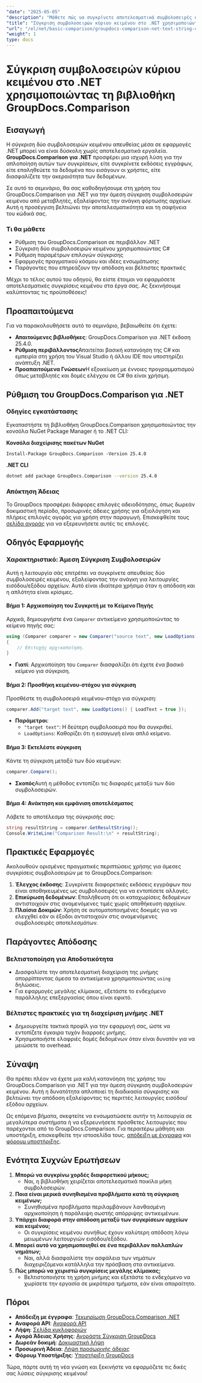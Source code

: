 ```yaml
---
"date": "2025-05-05"
"description": "Μάθετε πώς να συγκρίνετε αποτελεσματικά συμβολοσειρές κειμένου σε εφαρμογές .NET χρησιμοποιώντας την ισχυρή βιβλιοθήκη GroupDocs.Comparison. Βελτιστοποιήστε τον κώδικά σας με αυτό το λεπτομερές σεμινάριο."
"title": "Σύγκριση συμβολοσειρών κύριου κειμένου στο .NET χρησιμοποιώντας τη βιβλιοθήκη GroupDocs.Comparison"
"url": "/el/net/basic-comparison/groupdocs-comparison-net-text-string-compare/"
"weight": 1
type: docs
---
```

# Σύγκριση συμβολοσειρών κύριου κειμένου στο .NET χρησιμοποιώντας τη βιβλιοθήκη GroupDocs.Comparison

## Εισαγωγή

Η σύγκριση δύο συμβολοσειρών κειμένου απευθείας μέσα σε εφαρμογές .NET μπορεί να είναι δύσκολη χωρίς αποτελεσματικά εργαλεία. **GroupDocs.Comparison για .NET** προσφέρει μια ισχυρή λύση για την απλοποίηση αυτών των συγκρίσεων, είτε συγκρίνετε εκδόσεις εγγράφων, είτε επαληθεύετε τα δεδομένα που εισάγουν οι χρήστες, είτε διασφαλίζετε την ακεραιότητα των δεδομένων.

Σε αυτό το σεμινάριο, θα σας καθοδηγήσουμε στη χρήση του GroupDocs.Comparison για .NET για την άμεση σύγκριση συμβολοσειρών κειμένου από μεταβλητές, εξαλείφοντας την ανάγκη φόρτωσης αρχείων. Αυτή η προσέγγιση βελτιώνει την αποτελεσματικότητα και τη σαφήνεια του κώδικά σας.

### Τι θα μάθετε
- Ρύθμιση του GroupDocs.Comparison σε περιβάλλον .NET
- Σύγκριση δύο συμβολοσειρών κειμένου χρησιμοποιώντας C#
- Ρύθμιση παραμέτρων επιλογών σύγκρισης
- Εφαρμογές πραγματικού κόσμου και ιδέες ενσωμάτωσης
- Παράγοντες που επηρεάζουν την απόδοση και βέλτιστες πρακτικές

Μέχρι το τέλος αυτού του οδηγού, θα είστε έτοιμοι να εφαρμόσετε αποτελεσματικές συγκρίσεις κειμένου στα έργα σας. Ας ξεκινήσουμε καλύπτοντας τις προϋποθέσεις!

## Προαπαιτούμενα

Για να παρακολουθήσετε αυτό το σεμινάριο, βεβαιωθείτε ότι έχετε:

- **Απαιτούμενες βιβλιοθήκες**: GroupDocs.Comparison για .NET έκδοση 25.4.0.
- **Ρύθμιση περιβάλλοντος**Απαιτείται βασική κατανόηση της C# και εμπειρία στη χρήση του Visual Studio ή άλλου IDE που υποστηρίζει ανάπτυξη .NET.
- **Προαπαιτούμενα Γνώσεων**Η εξοικείωση με έννοιες προγραμματισμού όπως μεταβλητές και δομές ελέγχου σε C# θα είναι χρήσιμη.

## Ρύθμιση του GroupDocs.Comparison για .NET

### Οδηγίες εγκατάστασης

Εγκαταστήστε τη βιβλιοθήκη GroupDocs.Comparison χρησιμοποιώντας την κονσόλα NuGet Package Manager ή το .NET CLI:

**Κονσόλα διαχείρισης πακέτων NuGet**
```shell
Install-Package GroupDocs.Comparison -Version 25.4.0
```

**.NET CLI**
```bash
dotnet add package GroupDocs.Comparison --version 25.4.0
```

### Απόκτηση Άδειας

Το GroupDocs προσφέρει διάφορες επιλογές αδειοδότησης, όπως δωρεάν δοκιμαστική περίοδο, προσωρινές άδειες χρήσης για αξιολόγηση και πλήρεις επιλογές αγοράς για χρήση στην παραγωγή. Επισκεφθείτε τους [σελίδα αγοράς](https://purchase.groupdocs.com/buy) για να εξερευνήσετε αυτές τις επιλογές.

## Οδηγός Εφαρμογής

### Χαρακτηριστικό: Άμεση Σύγκριση Συμβολοσειρών

Αυτή η λειτουργία σάς επιτρέπει να συγκρίνετε απευθείας δύο συμβολοσειρές κειμένου, εξαλείφοντας την ανάγκη για λειτουργίες εισόδου/εξόδου αρχείων. Αυτό είναι ιδιαίτερα χρήσιμο όταν η απόδοση και η απλότητα είναι κρίσιμες.

#### Βήμα 1: Αρχικοποίηση του Συγκριτή με το Κείμενο Πηγής
Αρχικά, δημιουργήστε ένα `Comparer` αντικείμενο χρησιμοποιώντας το κείμενο πηγής σας:

```csharp
using (Comparer comparer = new Comparer("source text", new LoadOptions() { LoadText = true }))
{
    // Επιτυχής αρχικοποίηση.
}
```
- **Γιατί**: Αρχικοποίηση του `Comparer` διασφαλίζει ότι έχετε ένα βασικό κείμενο για σύγκριση.

#### Βήμα 2: Προσθήκη κειμένου-στόχου για σύγκριση
Προσθέστε τη συμβολοσειρά κειμένου-στόχο για σύγκριση:

```csharp
comparer.Add("target text", new LoadOptions() { LoadText = true });
```
- **Παράμετροι**:
  - `"target text"`: Η δεύτερη συμβολοσειρά που θα συγκριθεί.
  - `LoadOptions`: Καθορίζει ότι η εισαγωγή είναι απλό κείμενο.

#### Βήμα 3: Εκτελέστε σύγκριση
Κάντε τη σύγκριση μεταξύ των δύο κειμένων:

```csharp
comparer.Compare();
```
- **Σκοπός**Αυτή η μέθοδος εντοπίζει τις διαφορές μεταξύ των δύο συμβολοσειρών.

#### Βήμα 4: Ανάκτηση και εμφάνιση αποτελέσματος
Λάβετε το αποτέλεσμα της σύγκρισής σας:

```csharp
string resultString = comparer.GetResultString();
Console.WriteLine("Comparison Result:\n" + resultString);
```

## Πρακτικές Εφαρμογές

Ακολουθούν ορισμένες πραγματικές περιπτώσεις χρήσης για άμεσες συγκρίσεις συμβολοσειρών με το GroupDocs.Comparison:

1. **Έλεγχος έκδοσης**: Συγκρίνετε διαφορετικές εκδόσεις εγγράφων που είναι αποθηκευμένες ως συμβολοσειρές για να εντοπίσετε αλλαγές.
2. **Επικύρωση δεδομένων**: Επαλήθευση ότι οι καταχωρίσεις δεδομένων αντιστοιχούν στις αναμενόμενες τιμές χωρίς αποθήκευση αρχείων.
3. **Πλαίσια Δοκιμών**: Χρήση σε αυτοματοποιημένες δοκιμές για να ελεγχθεί εάν οι έξοδοι αντιστοιχούν στις αναμενόμενες συμβολοσειρές αποτελεσμάτων.

## Παράγοντες Απόδοσης

### Βελτιστοποίηση για Αποδοτικότητα
- Διασφαλίστε την αποτελεσματική διαχείριση της μνήμης απορρίπτοντας άμεσα τα αντικείμενα χρησιμοποιώντας `using` δηλώσεις.
- Για εφαρμογές μεγάλης κλίμακας, εξετάστε το ενδεχόμενο παράλληλης επεξεργασίας όπου είναι εφικτό.

### Βέλτιστες πρακτικές για τη διαχείριση μνήμης .NET
- Δημιουργείτε τακτικά προφίλ για την εφαρμογή σας, ώστε να εντοπίζετε έγκαιρα τυχόν διαρροές μνήμης.
- Χρησιμοποιήστε ελαφριές δομές δεδομένων όταν είναι δυνατόν για να μειώσετε το overhead.

## Σύναψη

Θα πρέπει πλέον να έχετε μια καλή κατανόηση της χρήσης του GroupDocs.Comparison για .NET για την άμεση σύγκριση συμβολοσειρών κειμένου. Αυτή η δυνατότητα απλοποιεί τη διαδικασία σύγκρισης και βελτιώνει την απόδοση εξαλείφοντας τις περιττές λειτουργίες εισόδου/εξόδου αρχείων.

Ως επόμενα βήματα, σκεφτείτε να ενσωματώσετε αυτήν τη λειτουργία σε μεγαλύτερα συστήματα ή να εξερευνήσετε πρόσθετες λειτουργίες που παρέχονται από το GroupDocs.Comparison. Για περαιτέρω μάθηση και υποστήριξη, επισκεφθείτε την ιστοσελίδα τους. [απόδειξη με έγγραφα](https://docs.groupdocs.com/comparison/net/) και [φόρουμ υποστήριξης](https://forum.groupdocs.com/c/comparison/).

## Ενότητα Συχνών Ερωτήσεων

1. **Μπορώ να συγκρίνω χορδές διαφορετικού μήκους;**
   - Ναι, η βιβλιοθήκη χειρίζεται αποτελεσματικά ποικίλα μήκη συμβολοσειρών.
2. **Ποια είναι μερικά συνηθισμένα προβλήματα κατά τη σύγκριση κειμένων;**
   - Συνηθισμένα προβλήματα περιλαμβάνουν λανθασμένη αρχικοποίηση ή παράλειψη σωστής απόρριψης αντικειμένων.
3. **Υπάρχει διαφορά στην απόδοση μεταξύ των συγκρίσεων αρχείων και κειμένου;**
   - Οι συγκρίσεις κειμένου συνήθως έχουν καλύτερη απόδοση λόγω μειωμένων λειτουργιών εισόδου/εξόδου.
4. **Μπορεί αυτό να χρησιμοποιηθεί σε ένα περιβάλλον πολλαπλών νημάτων;**
   - Ναι, αλλά διασφαλίστε την ασφάλεια των νημάτων διαχειριζόμενοι κατάλληλα την πρόσβαση στα αντικείμενα.
5. **Πώς μπορώ να χειριστώ συγκρίσεις μεγάλης κλίμακας;**
   - Βελτιστοποιήστε τη χρήση μνήμης και εξετάστε το ενδεχόμενο να χωρίσετε την εργασία σε μικρότερα τμήματα, εάν είναι απαραίτητο.

## Πόροι
- **Απόδειξη με έγγραφα**: [Τεκμηρίωση GroupDocs.Comparison .NET](https://docs.groupdocs.com/comparison/net/)
- **Αναφορά API**: [Αναφορά API](https://reference.groupdocs.com/comparison/net/)
- **Λήψη**: [Σελίδα κυκλοφοριών](https://releases.groupdocs.com/comparison/net/)
- **Αγορά Άδειας Χρήσης**: [Αγοράστε Σύγκριση GroupDocs](https://purchase.groupdocs.com/buy)
- **Δωρεάν δοκιμή**: [Δοκιμαστική λήψη](https://releases.groupdocs.com/comparison/net/)
- **Προσωρινή Άδεια**: [Λήψη προσωρινής άδειας](https://purchase.groupdocs.com/temporary-license/)
- **Φόρουμ Υποστήριξης**: [Υποστήριξη GroupDocs](https://forum.groupdocs.com/c/comparison/)

Τώρα, πάρτε αυτή τη νέα γνώση και ξεκινήστε να εφαρμόζετε τις δικές σας λύσεις σύγκρισης κειμένου!